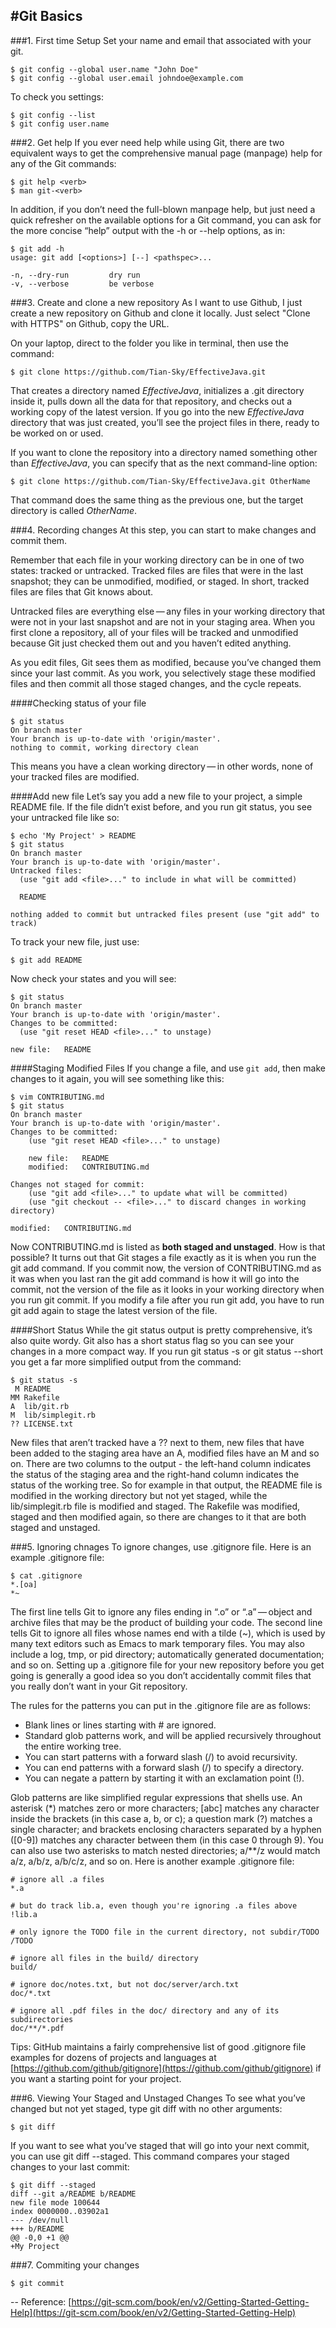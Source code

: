 #Git Basics
--

###1. First time Setup
Set your name and email that associated with your git.

	$ git config --global user.name "John Doe"
	$ git config --global user.email johndoe@example.com
	
To check you settings:

	$ git config --list
	$ git config user.name
	
###2. Get help
If you ever need help while using Git, there are two equivalent ways to get the comprehensive manual page (manpage) help for any of the Git commands:

	$ git help <verb>
	$ man git-<verb>
	
In addition, if you don’t need the full-blown manpage help, but just need a quick refresher on the available options for a Git command, you can ask for the more concise “help” output with the -h or --help options, as in:

	$ git add -h
	usage: git add [<options>] [--] <pathspec>...

    -n, --dry-run         dry run
    -v, --verbose         be verbose
	
###3. Create and clone a new repository
As I want to use Github, I just create a new repository on Github and clone it locally. Just select "Clone with HTTPS" on Github, copy the URL. 

On your laptop, direct to the folder you like in terminal, then use the command:

	$ git clone https://github.com/Tian-Sky/EffectiveJava.git

That creates a directory named *EffectiveJava*, initializes a .git directory inside it, pulls down all the data for that repository, and checks out a working copy of the latest version. If you go into the new *EffectiveJava* directory that was just created, you’ll see the project files in there, ready to be worked on or used.

If you want to clone the repository into a directory named something other than *EffectiveJava*, you can specify that as the next command-line option:

	$ git clone https://github.com/Tian-Sky/EffectiveJava.git OtherName

That command does the same thing as the previous one, but the target directory is called *OtherName*.

###4. Recording changes
At this step, you can start to make changes and commit them.

Remember that each file in your working directory can be in one of two states: tracked or untracked. Tracked files are files that were in the last snapshot; they can be unmodified, modified, or staged. In short, tracked files are files that Git knows about.

Untracked files are everything else — any files in your working directory that were not in your last snapshot and are not in your staging area. When you first clone a repository, all of your files will be tracked and unmodified because Git just checked them out and you haven’t edited anything.

As you edit files, Git sees them as modified, because you’ve changed them since your last commit. As you work, you selectively stage these modified files and then commit all those staged changes, and the cycle repeats.

####Checking status of your file

	$ git status
	On branch master
	Your branch is up-to-date with 'origin/master'.
	nothing to commit, working directory clean

This means you have a clean working directory — in other words, none of your tracked files are modified. 

####Add new file
Let’s say you add a new file to your project, a simple README file. If the file didn’t exist before, and you run git status, you see your untracked file like so:

	$ echo 'My Project' > README
	$ git status
	On branch master
	Your branch is up-to-date with 'origin/master'.
	Untracked files:
  	  (use "git add <file>..." to include in what will be committed)

      README

	nothing added to commit but untracked files present (use "git add" to track)

To track your new file, just use:

	$ git add README
	
Now check your states and you will see:

	$ git status
	On branch master
	Your branch is up-to-date with 'origin/master'.
	Changes to be committed:
      (use "git reset HEAD <file>..." to unstage)

    new file:   README

####Staging Modified Files
If you change a file, and use ``git add``, then make changes to it again, you will see something like this:

	$ vim CONTRIBUTING.md
	$ git status
	On branch master
	Your branch is up-to-date with 'origin/master'.
	Changes to be committed:
 	 	(use "git reset HEAD <file>..." to unstage)

   	 	new file:   README
    	modified:   CONTRIBUTING.md

	Changes not staged for commit:
  		(use "git add <file>..." to update what will be committed)
  		(use "git checkout -- <file>..." to discard changes in working directory)

    modified:   CONTRIBUTING.md

Now CONTRIBUTING.md is listed as **both staged and unstaged**. How is that possible? It turns out that Git stages a file exactly as it is when you run the git add command. If you commit now, the version of CONTRIBUTING.md as it was when you last ran the git add command is how it will go into the commit, not the version of the file as it looks in your working directory when you run git commit. If you modify a file after you run git add, you have to run git add again to stage the latest version of the file.

####Short Status
While the git status output is pretty comprehensive, it’s also quite wordy. Git also has a short status flag so you can see your changes in a more compact way. If you run git status -s or git status --short you get a far more simplified output from the command:

	$ git status -s
	 M README
	MM Rakefile
	A  lib/git.rb
	M  lib/simplegit.rb
	?? LICENSE.txt

New files that aren’t tracked have a ?? next to them, new files that have been added to the staging area have an A, modified files have an M and so on. There are two columns to the output - the left-hand column indicates the status of the staging area and the right-hand column indicates the status of the working tree. So for example in that output, the README file is modified in the working directory but not yet staged, while the lib/simplegit.rb file is modified and staged. The Rakefile was modified, staged and then modified again, so there are changes to it that are both staged and unstaged.

###5. Ignoring chnages
To ignore changes, use .gitignore file. Here is an example .gitignore file:

	$ cat .gitignore
	*.[oa]
	*~
	
The first line tells Git to ignore any files ending in “.o” or “.a” — object and archive files that may be the product of building your code. The second line tells Git to ignore all files whose names end with a tilde (~), which is used by many text editors such as Emacs to mark temporary files. You may also include a log, tmp, or pid directory; automatically generated documentation; and so on. Setting up a .gitignore file for your new repository before you get going is generally a good idea so you don’t accidentally commit files that you really don’t want in your Git repository.

The rules for the patterns you can put in the .gitignore file are as follows:

* Blank lines or lines starting with # are ignored.
* Standard glob patterns work, and will be applied recursively throughout the entire working tree.
* You can start patterns with a forward slash (/) to avoid recursivity.
* You can end patterns with a forward slash (/) to specify a directory.
* You can negate a pattern by starting it with an exclamation point (!).

Glob patterns are like simplified regular expressions that shells use. An asterisk (\*) matches zero or more characters; [abc] matches any character inside the brackets (in this case a, b, or c); a question mark (?) matches a single character; and brackets enclosing characters separated by a hyphen ([0-9]) matches any character between them (in this case 0 through 9). You can also use two asterisks to match nested directories; a/**/z would match a/z, a/b/z, a/b/c/z, and so on.
Here is another example .gitignore file:

	# ignore all .a files
	*.a

	# but do track lib.a, even though you're ignoring .a files above
	!lib.a

	# only ignore the TODO file in the current directory, not subdir/TODO
	/TODO

	# ignore all files in the build/ directory
	build/

	# ignore doc/notes.txt, but not doc/server/arch.txt
	doc/*.txt

	# ignore all .pdf files in the doc/ directory and any of its subdirectories
	doc/**/*.pdf

Tips: GitHub maintains a fairly comprehensive list of good .gitignore file examples for dozens of projects and languages at [https://github.com/github/gitignore](https://github.com/github/gitignore) if you want a starting point for your project.

###6. Viewing Your Staged and Unstaged Changes
To see what you’ve changed but not yet staged, type git diff with no other arguments:

	$ git diff
	
If you want to see what you’ve staged that will go into your next commit, you can use git diff --staged. This command compares your staged changes to your last commit:

	$ git diff --staged
	diff --git a/README b/README
	new file mode 100644
	index 0000000..03902a1
	--- /dev/null
	+++ b/README
	@@ -0,0 +1 @@
	+My Project

###7. Commiting your changes

	$ git commit



--
Reference: [https://git-scm.com/book/en/v2/Getting-Started-Getting-Help](https://git-scm.com/book/en/v2/Getting-Started-Getting-Help)